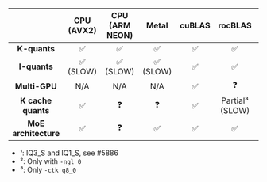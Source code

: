 |                      | **CPU (AVX2)** | **CPU (ARM NEON)** | **Metal** | **cuBLAS** |    **rocBLAS**   | **SYCL** | **CLBlast** | **Vulkan** | **Kompute** |
|:--------------------:|:--------------:|:------------------:|:---------:|:----------:|:----------------:|:--------:|:-----------:|:----------:|:-----------:|
| **K-quants**         | ✅              | ✅                  | ✅         | ✅          | ✅                | ✅        | ✅           | ✅          | 🚫           |
| **I-quants**         | ✅ (SLOW)       | ✅ (SLOW)           | ✅ (SLOW)  | ✅          | ✅                | Partial¹        | 🚫           | 🚫          | 🚫           |
| **Multi-GPU**        | N/A            | N/A                | N/A       | ✅          | ❓                | 🚫        | ❓           | ✅          | ❓           |
|  **K cache quants**  | ✅              | ❓                  | ❓         | ✅          | Partial³ (SLOW) | ❓        | ✅           | 🚫          | 🚫           |
| **MoE architecture** | ✅              | ❓                  | ✅         | ✅          | ✅                | ❓        | Partial² | 🚫          | 🚫           |

* ¹: IQ3_S and IQ1_S, see #5886
* ²: Only with `-ngl 0`
* ³: Only `-ctk q8_0`